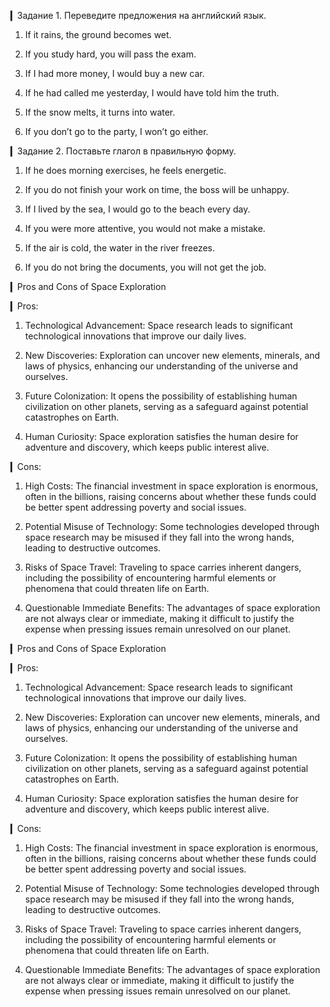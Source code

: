  ▎Задание 1. Переведите предложения на английский язык.

1. If it rains, the ground becomes wet.

2. If you study hard, you will pass the exam.

3. If I had more money, I would buy a new car.

4. If he had called me yesterday, I would have told him the truth.

5. If the snow melts, it turns into water.

6. If you don’t go to the party, I won’t go either.

▎Задание 2. Поставьте глагол в правильную форму.

1. If he does morning exercises, he feels energetic.

2. If you do not finish your work on time, the boss will be unhappy.

3. If I lived by the sea, I would go to the beach every day.

4. If you were more attentive, you would not make a mistake.

5. If the air is cold, the water in the river freezes.

6. If you do not bring the documents, you will not get the job.

▎Pros and Cons of Space Exploration

▎Pros:

1. Technological Advancement: Space research leads to significant technological innovations that improve our daily lives.

2. New Discoveries: Exploration can uncover new elements, minerals, and laws of physics, enhancing our understanding of the universe and ourselves.

3. Future Colonization: It opens the possibility of establishing human civilization on other planets, serving as a safeguard against potential catastrophes on Earth.

4. Human Curiosity: Space exploration satisfies the human desire for adventure and discovery, which keeps public interest alive.

▎Cons:

1. High Costs: The financial investment in space exploration is enormous, often in the billions, raising concerns about whether these funds could be better spent addressing poverty and social issues.

2. Potential Misuse of Technology: Some technologies developed through space research may be misused if they fall into the wrong hands, leading to destructive outcomes.

3. Risks of Space Travel: Traveling to space carries inherent dangers, including the possibility of encountering harmful elements or phenomena that could threaten life on Earth.

4. Questionable Immediate Benefits: The advantages of space exploration are not always clear or immediate, making it difficult to justify the expense when pressing issues remain unresolved on our planet.

▎Pros and Cons of Space Exploration

▎Pros:

1. Technological Advancement: Space research leads to significant technological innovations that improve our daily lives.

2. New Discoveries: Exploration can uncover new elements, minerals, and laws of physics, enhancing our understanding of the universe and ourselves.

3. Future Colonization: It opens the possibility of establishing human civilization on other planets, serving as a safeguard against potential catastrophes on Earth.

4. Human Curiosity: Space exploration satisfies the human desire for adventure and discovery, which keeps public interest alive.

▎Cons:

1. High Costs: The financial investment in space exploration is enormous, often in the billions, raising concerns about whether these funds could be better spent addressing poverty and social issues.

2. Potential Misuse of Technology: Some technologies developed through space research may be misused if they fall into the wrong hands, leading to destructive outcomes.

3. Risks of Space Travel: Traveling to space carries inherent dangers, including the possibility of encountering harmful elements or phenomena that could threaten life on Earth.

4. Questionable Immediate Benefits: The advantages of space exploration are not always clear or immediate, making it difficult to justify the expense when pressing issues remain unresolved on our planet.

